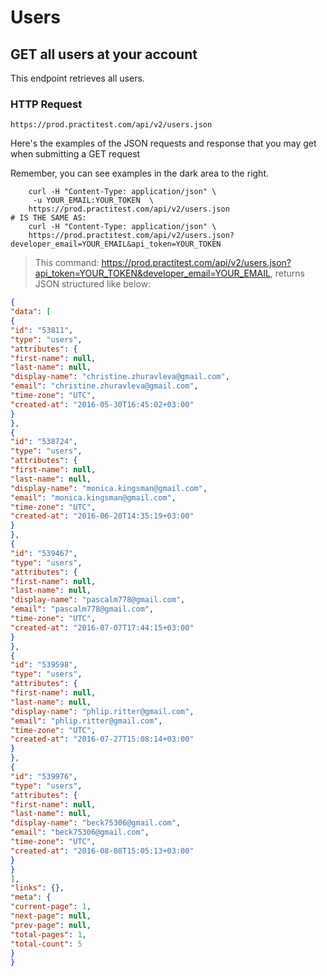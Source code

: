 # Users

## GET all users at your account

This endpoint retrieves all users.

### HTTP Request

`https://prod.practitest.com/api/v2/users.json`

Here's the examples of the JSON requests and response that you may get when submitting a GET request 

Remember, you can see examples in the dark area to the right.

```shell
    curl -H "Content-Type: application/json" \
     -u YOUR_EMAIL:YOUR_TOKEN  \
    https://prod.practitest.com/api/v2/users.json
# IS THE SAME AS:
    curl -H "Content-Type: application/json" \
    https://prod.practitest.com/api/v2/users.json?developer_email=YOUR_EMAIL&api_token=YOUR_TOKEN
```

> This command: https://prod.practitest.com/api/v2/users.json?api_token=YOUR_TOKEN&developer_email=YOUR_EMAIL, returns JSON structured like below:


```json
{
"data": [
{
"id": "53811",
"type": "users",
"attributes": {
"first-name": null,
"last-name": null,
"display-name": "christine.zhuravleva@gmail.com",
"email": "christine.zhuravleva@gmail.com",
"time-zone": "UTC",
"created-at": "2016-05-30T16:45:02+03:00"
}
},
{
"id": "538724",
"type": "users",
"attributes": {
"first-name": null,
"last-name": null,
"display-name": "monica.kingsman@gmail.com",
"email": "monica.kingsman@gmail.com",
"time-zone": "UTC",
"created-at": "2016-06-20T14:35:19+03:00"
}
},
{
"id": "539467",
"type": "users",
"attributes": {
"first-name": null,
"last-name": null,
"display-name": "pascalm778@gmail.com",
"email": "pascalm778@gmail.com",
"time-zone": "UTC",
"created-at": "2016-07-07T17:44:15+03:00"
}
},
{
"id": "539598",
"type": "users",
"attributes": {
"first-name": null,
"last-name": null,
"display-name": "phlip.ritter@gmail.com",
"email": "phlip.ritter@gmail.com",
"time-zone": "UTC",
"created-at": "2016-07-27T15:08:14+03:00"
}
},
{
"id": "539976",
"type": "users",
"attributes": {
"first-name": null,
"last-name": null,
"display-name": "beck75306@gmail.com",
"email": "beck75306@gmail.com",
"time-zone": "UTC",
"created-at": "2016-08-08T15:05:13+03:00"
}
}
],
"links": {},
"meta": {
"current-page": 1,
"next-page": null,
"prev-page": null,
"total-pages": 1,
"total-count": 5
}
}
